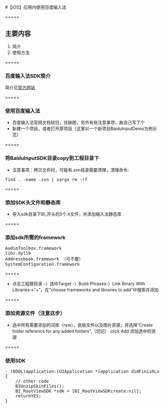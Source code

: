 #【iOS】应用内使用百度输入法

=====
## 主要内容

1. 简介
1. 使用方法

=====

### 百度输入法SDK简介

简介见[官方网站](http://developer.baidu.com/wiki/index.php?title=%E5%B8%AE%E5%8A%A9%E6%96%87%E6%A1%A3%E9%A6%96%E9%A1%B5/%E7%99%BE%E5%BA%A6%E6%89%8B%E6%9C%BA%E8%BE%93%E5%85%A5%E6%B3%95SDK%EF%BC%88iOS%E7%89%88%EF%BC%89)

=====
### 使用百度输入法
* 百度输入法官网文档较旧，且缺图，另外有些注意事项，故自己写了个
* 新建一个项目，或者打开原项目（这里以一个新项目BaiduInputDemo为例示范）

=====
### 将BaiduInputSDK目录copy到工程目录下
* 注意事项：拷贝文件时，可能有.svn目录需要清理，清理命令:
<pre>
find . -name .svn | xargs rm -rf
</pre>

=====
### 添加SDK头文件和静态库
* 导入sdk目录下BI_开头的5个.h文件，并添加输入法静态库

=====
### 添加sdk所需的framework

<pre>
AudioToolbox.framework
libz.dylib
Addressbook.framework （可不要）
SystemConfiguration.framework
</pre>

=====
* 点击工程跟目录 -〉选中Target -〉Build Phrases-〉Link Binary With Libraries->“+”，在”choose frameworks and libraries to add”中搜索并添加

=====
###  添加资源文件（注意这步）

* 选中所有需要添加的词库（raw），皮肤文件以及图片资源，并选择”Create folder reference for any added folders”,（切记） click Add 添加选中的资源



=====
### 使用SDK

<pre>
- (BOOL)application:(UIApplication *)application didFinishLaunchingWithOptions:(NSDictionary *)launchOptions
{
    // other code
    BIUnzipSkinFiles();
    BI_RootViewSDK *sdk = [BI_RootViewSDKcreate:nil];
    returnYES;
}
</pre>



